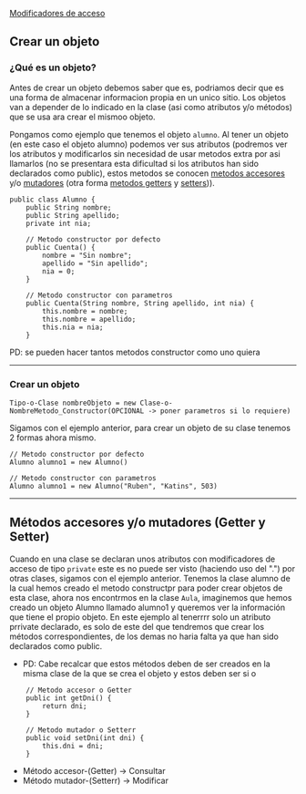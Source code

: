 [Modificadores de acceso](../Variables/README.md#Modificadores-de-acceso)

## Crear un objeto

### ¿Qué es un objeto?
Antes de crear un objeto debemos saber que es, podriamos decir que es una forma de almacenar informacion propia en un unico sitio.
Los objetos van a depender de lo indicado en la clase (asi como atributos y/o métodos) que se usa ara crear el mismoo objeto.

Pongamos como ejemplo que tenemos el objeto ```alumno```.
Al tener un objeto (en este caso el objeto alumno) podemos ver sus atributos (podremos ver los atributos y modificarlos sin necesidad de usar metodos extra por asi llamarlos (no se presentara esta dificultad si los atributos han sido declarados como public), estos metodos se conocen [metodos accesores](README.md#Getters-y-Setters) y/o [mutadores](README.md#Getters-y-Setters) (otra forma [metodos getters](README.md#Getters-y-Setters) y [setters](README.md#Getters-y-Setters))).
```
public class Alumno {
    public String nombre;
    public String apellido;
    private int nia;

    // Metodo constructor por defecto
    public Cuenta() {
        nombre = "Sin nombre";
        apellido = "Sin apellido";
        nia = 0;
    }

    // Metodo constructor con parametros
    public Cuenta(String nombre, String apellido, int nia) {
        this.nombre = nombre;
        this.nombre = apellido;
        this.nia = nia;
    }
```

PD: se pueden hacer tantos metodos constructor como uno quiera

---
### Crear un objeto
```Tipo-o-Clase nombreObjeto = new Clase-o-NombreMetodo_Constructor(OPCIONAL -> poner parametros si lo requiere)```

Sigamos con el ejemplo anterior, para crear un objeto de su clase tenemos 2 formas ahora mismo.

```
// Metodo constructor por defecto
Alumno alumno1 = new Alumno()
```
```
// Metodo constructor con parametros
Alumno alumno1 = new Alumno("Ruben", "Katins", 503)
```

---
## Métodos accesores y/o mutadores (Getter y Setter)
Cuando en una clase se declaran unos atributos con modificadores de acceso de tipo ```private``` este es no puede ser visto (haciendo uso del ".") por otras clases, sigamos con el ejemplo anterior.
Tenemos la clase alumno de la cual hemos creado el metodo constructpr para poder crear objetos de esta clase, ahora nos encontrmos en la clase ```Aula```, imaginemos que hemos creado un objeto Alumno llamado alumno1 y queremos ver la información que tiene el propio objeto.
En este ejemplo al tenerrrr solo un atributo prrivate declarado, es solo de este del que tendremos que crear los métodos correspondientes, de los demas no haria falta ya que han sido declarados como public.

+ PD: Cabe recalcar que estos métodos deben de ser creados en la misma clase de la que se crea el objeto y estos deben ser si o 

```
    // Metodo accesor o Getter
    public int getDni() {
        return dni;
    }

    // Metodo mutador o Setterr
    public void setDni(int dni) {
        this.dni = dni;
    }
```

+ Método accesor-(Getter) -> Consultar
+ Método mutador-(Setterr) -> Modificar
